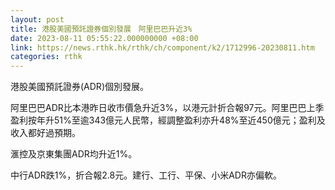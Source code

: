 ```yaml
---
layout: post
title: 港股美國預託證券個別發展　阿里巴巴升近3%
date: 2023-08-11 05:55:22.000000000 +08:00
link: https://news.rthk.hk/rthk/ch/component/k2/1712996-20230811.htm
categories: rthk
---
```


港股美國預託證券(ADR)個別發展。

阿里巴巴ADR比本港昨日收市價急升近3%，以港元計折合報97元。阿里巴巴上季盈利按年升51%至逾343億元人民幣，經調整盈利亦升48%至近450億元；盈利及收入都好過預期。

滙控及京東集團ADR均升近1%。

中行ADR跌1%，折合報2.8元。建行、工行、平保、小米ADR亦偏軟。

